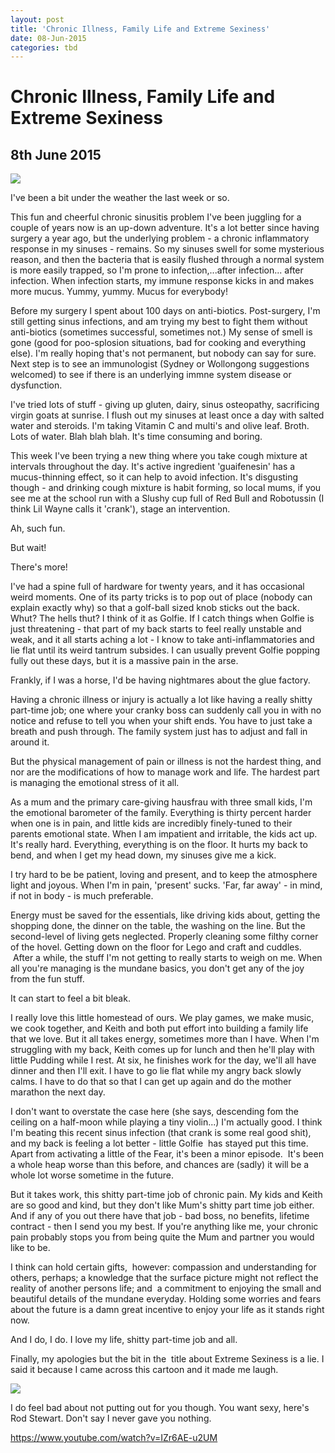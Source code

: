 ```yaml
---
layout: post
title: 'Chronic Illness, Family Life and Extreme Sexiness'
date: 08-Jun-2015
categories: tbd
---
```


# Chronic Illness, Family Life and Extreme Sexiness

## 8th June 2015

<img class="photo-horiz" src="https://scontent-lax1-1.xx.fbcdn.net/hphotos-xaf1/v/t1.0-9/17678_10153492627711869_7123902527679157496_n.jpg?oh=ac4df5945c272f7777b5a428c96a5fce&amp;oe=55F7237D" />

I've been a bit under the weather the last week or so.

This fun and cheerful chronic sinusitis problem I've been juggling for a couple of years now is an up-down adventure. It's a lot better since having surgery a year ago,   but the underlying problem - a chronic inflammatory response in my sinuses - remains. So my sinuses swell for some mysterious reason,   and then the bacteria that is easily flushed through a normal system is more easily trapped,   so I'm prone to infection,...after infection... after infection. When infection starts, my immune response kicks in and makes more mucus. Yummy, yummy. Mucus for everybody!

Before my surgery I spent about 100 days on anti-biotics. Post-surgery, I'm still getting sinus infections, and am trying my best to fight them without anti-biotics (sometimes successful, sometimes not.) My sense of smell is gone (good for poo-splosion situations, bad for cooking and everything else). I'm really hoping that's not permanent, but nobody can say for sure. Next step is to see an immunologist (Sydney or Wollongong suggestions welcomed) to see if there is an underlying immne system disease or dysfunction.

I've tried lots of stuff - giving up gluten, dairy, sinus osteopathy, sacrificing virgin goats at sunrise. I flush out my sinuses at least once a day with salted water and steroids. I'm taking Vitamin C and multi's and olive leaf. Broth. Lots of water. Blah blah blah. It's time consuming and boring.

This week I've been trying a new thing where you take cough mixture at intervals throughout the day. It's active ingredient 'guaifenesin' has a mucus-thinning effect, so it can help to avoid infection. It's disgusting though - and drinking cough mixture is habit forming, so local mums, if you see me at the school run with a Slushy cup full of Red Bull and Robotussin (I think Lil Wayne calls it 'crank'), stage an intervention.

Ah, such fun.

But wait!

There's more!

I've had a spine full of hardware for twenty years, and it has occasional weird moments. One of its party tricks is to pop out of place (nobody can explain exactly why) so that a golf-ball sized knob sticks out the back. Whut? The hells thut? I think of it as Golfie. If I catch things when Golfie is just threatening - that part of my back starts to feel really unstable and weak, and it all starts aching a lot - I know to take anti-inflammatories and lie flat until its weird tantrum subsides. I can usually prevent Golfie popping fully out these days, but it is a massive pain in the arse.

Frankly, if I was a horse, I'd be having nightmares about the glue factory.

Having a chronic illness or injury is actually a lot like having a really shitty part-time job; one where your cranky boss can suddenly call you in with no notice and refuse to tell you when your shift ends. You have to just take a breath and push through. The family system just has to adjust and fall in around it.

But the physical management of pain or illness is not the hardest thing, and nor are the modifications of how to manage work and life. The hardest part is managing the emotional stress of it all.

As a mum and the primary care-giving hausfrau with three small kids, I'm the emotional barometer of the family. Everything is thirty percent harder when one is in pain, and little kids are incredibly finely-tuned to their parents emotional state. When I am impatient and irritable, the kids act up. It's really hard. Everything, everything is on the floor. It hurts my back to bend, and when I get my head down, my sinuses give me a kick.

I try hard to be be patient, loving and present, and to keep the atmosphere light and joyous. When I'm in pain, 'present' sucks. 'Far, far away' - in mind, if not in body - is much preferable.

Energy must be saved for the essentials, like driving kids about, getting the shopping done, the dinner on the table, the washing on the line. But the second-level of living gets neglected. Properly cleaning some filthy corner of the hovel. Getting down on the floor for Lego and craft and cuddles.  After a while, the stuff I'm not getting to really starts to weigh on me. When all you're managing is the mundane basics, you don't get any of the joy from the fun stuff.

It can start to feel a bit bleak.

I really love this little homestead of ours. We play games, we make music, we cook together, and Keith and both put effort into building a family life that we love. But it all takes energy, sometimes more than I have. When I'm struggling with my back, Keith comes up for lunch and then he'll play with little Pudding while I rest. At six, he finishes work for the day, we'll all have dinner and then I'll exit. I have to go lie flat while my angry back slowly calms. I have to do that so that I can get up again and do the mother marathon the next day.

I don't want to overstate the case here (she says, descending fom the ceiling on a half-moon while playing a tiny violin...) I'm actually good. I think I'm beating this recent sinus infection (that crank is some real good shit), and my back is feeling a lot better - little Golfie  has stayed put this time. Apart from activating a little of the Fear, it's been a minor episode.  It's been a whole heap worse than this before, and chances are (sadly) it will be a whole lot worse sometime in the future.

But it takes work, this shitty part-time job of chronic pain. My kids and Keith are so good and kind, but they don't like Mum's shitty part time job either. And if any of you out there have that job - bad boss, no benefits, lifetime contract - then I send you my best. If you're anything like me, your chronic pain probably stops you from being quite the Mum and partner you would like to be.

I think can hold certain gifts,  however: compassion and understanding for others, perhaps; a knowledge that the surface picture might not reflect the reality of another persons life; and  a commitment to enjoying the small and beautiful details of the mundane everyday. Holding some worries and fears about the future is a damn great incentive to enjoy your life as it stands right now.

And I do, I do. I love my life, shitty part-time job and all.

Finally, my apologies but the bit in the  title about Extreme Sexiness is a lie. I said it because I came across this cartoon and it made me laugh.

<img class="photo-horiz" src="http://cdn.someecards.com/someecards/usercards/MjAxMi0wMTk3NTE3NmE0OGM3YWYz.png" />

I do feel bad about not putting out for you though. You want sexy, here's Rod Stewart. Don't say I never gave you nothing.

https://www.youtube.com/watch?v=IZr6AE-u2UM

 

